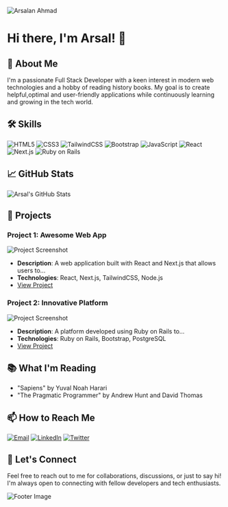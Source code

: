 ![Arsalan Ahmad](https://github.com/arsalanahmad123/arsalanahmad123/assets/102609746/92f9dba0-5263-4e73-932f-e88cfde071e1)
# Hi there, I'm Arsal! 👋

## 🌟 About Me

I'm a passionate Full Stack Developer with a keen interest in modern web technologies and a hobby of reading history books. My goal is to create helpful,optimal and user-friendly applications while continuously learning and growing in the tech world.

## 🛠 Skills

![HTML5](https://img.shields.io/badge/-HTML5-E34F26?style=flat-square&logo=html5&logoColor=white)
![CSS3](https://img.shields.io/badge/-CSS3-1572B6?style=flat-square&logo=css3)
![TailwindCSS](https://img.shields.io/badge/-TailwindCSS-38B2AC?style=flat-square&logo=tailwind-css)
![Bootstrap](https://img.shields.io/badge/-Bootstrap-7952B3?style=flat-square&logo=bootstrap)
![JavaScript](https://img.shields.io/badge/-JavaScript-F7DF1E?style=flat-square&logo=javascript&logoColor=black)
![React](https://img.shields.io/badge/-React-61DAFB?style=flat-square&logo=react)
![Next.js](https://img.shields.io/badge/-Next.js-000000?style=flat-square&logo=next-dot-js)
![Ruby on Rails](https://img.shields.io/badge/-Ruby_on_Rails-CC0000?style=flat-square&logo=ruby-on-rails&logoColor=white)

## 📈 GitHub Stats

![Arsal's GitHub Stats](https://github-readme-stats.vercel.app/api?username=arsalanahmad123&show_icons=true&theme=radical) <!-- Replace with your GitHub username -->

## 💼 Projects

### Project 1: Awesome Web App
![Project Screenshot](https://via.placeholder.com/400x200) <!-- Replace with your project screenshot -->
- **Description**: A web application built with React and Next.js that allows users to...
- **Technologies**: React, Next.js, TailwindCSS, Node.js
- [View Project](https://github.com/yourusername/yourproject)

### Project 2: Innovative Platform
![Project Screenshot](https://via.placeholder.com/400x200) <!-- Replace with your project screenshot -->
- **Description**: A platform developed using Ruby on Rails to...
- **Technologies**: Ruby on Rails, Bootstrap, PostgreSQL
- [View Project](https://github.com/yourusername/yourproject)

## 📚 What I'm Reading

- "Sapiens" by Yuval Noah Harari
- "The Pragmatic Programmer" by Andrew Hunt and David Thomas

## 📫 How to Reach Me

[![Email](https://img.shields.io/badge/-Email-D14836?style=flat-square&logo=gmail&logoColor=white)](mailto:arsal@example.com)
[![LinkedIn](https://img.shields.io/badge/-LinkedIn-0077B5?style=flat-square&logo=linkedin&logoColor=white)](https://www.linkedin.com/in/yourprofile)
[![Twitter](https://img.shields.io/badge/-Twitter-1DA1F2?style=flat-square&logo=twitter&logoColor=white)](https://twitter.com/yourusername)

## 💬 Let's Connect

Feel free to reach out to me for collaborations, discussions, or just to say hi! I'm always open to connecting with fellow developers and tech enthusiasts.

![Footer Image](https://via.placeholder.com/800x100) <!-- Replace with your own footer image if desired -->

